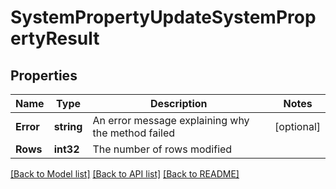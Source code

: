 # SystemPropertyUpdateSystemPropertyResult

## Properties

Name | Type | Description | Notes
------------ | ------------- | ------------- | -------------
**Error** | **string** | An error message explaining why the method failed | [optional] 
**Rows** | **int32** | The number of rows modified | 

[[Back to Model list]](../README.md#documentation-for-models) [[Back to API list]](../README.md#documentation-for-api-endpoints) [[Back to README]](../README.md)



